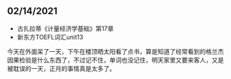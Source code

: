 ## 02/14/2021

* 古扎拉蒂《计量经济学基础》第17章
* 新东方TOEFL词汇unit13

今天在外面呆了一天，下午在楼顶晒太阳看了点书，算是知道了经常看到的格兰杰因果检验是什么东西了，不过记不住，单词也没记住，明天家里又要来客人，又是被耽误的一天，正月的事情真是太多了。